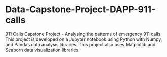 # Data-Capstone-Project-DAPP-911-calls
911 Calls Capstone Project - Analysing the patterns of emergency 911 calls.
This project is developed on a Jupyter notebook using Python with Numpy, and Pandas data analysis libraries. 
This project also uses Matplotlib and Seaborn data visualization libraries. 

